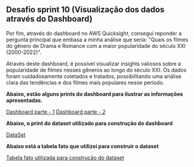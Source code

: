 ## Desafio sprint 10 (Visualização dos dados através do Dashboard)

Por fim, através do dashboard no AWS Quicksight, consegui reponder a pergunta principal que embasa a minha análise que seria:
"Quais os filmes do gênero de Drama e Romance com a maior popularidade do século XXI (2000-2022)".

Através deste dashboard, é possível visualizar insights valiosos sobre a popularidade de filmes nesses gêneros ao longo do século XXI. Os dados foram cuidadosamente coletados e tratados, possibilitando uma análise clara das tendências e dos filmes mais populares nesse período.

**Abaixo, estão alguns prints do dashboard para ilustrar as informações apresentadas.**

[Dashboard parte - 1](./Evidencias/dashboard%20pt-1.png)
[Dashboard parte - 2](./Evidencias/dashboard%20pt-2.png)

**Abaixo, o print do dataset utilizado para construção do dashboard**

[DataSet](./Evidencias/dataset%20utilizado%20para%20criação%20do%20dashboard.png)

**Abaixo está a tabela fato que utilizei para construir o dataset**

[Tabela fato utilizada para construção do dataset](./Evidencias/dataset%20utilizado%20para%20criação%20do%20dashboard.png)
